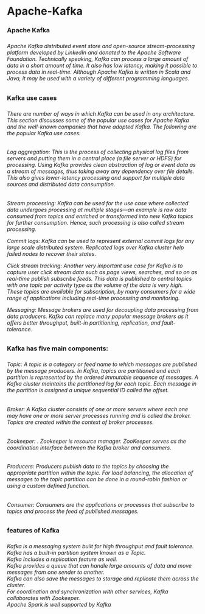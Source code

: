 # Apache-Kafka
<h3>Apache Kafka<h3>
<h6>
Apache Kafka distributed event store and open-source stream-processing platform developed by LinkedIn and donated to the Apache Software Foundation.
Technically speaking, Kafka can process a large amount of data in a short amount of time. It also has low latency, making it possible to process data in real-time. Although Apache Kafka is written in Scala and Java, it may be used with a variety of different programming languages.
<h6>

<h3>Kafka use cases<h3>
<h6>
There are number of ways in which Kafka can be used in any architecture. This section
discusses some of the popular use cases for Apache Kafka and the well-known companies
that have adopted Kafka. The following are the popular Kafka use cases:
<h6>
Log aggregation:
This is the process of collecting physical log files from servers and
putting them in a central place (a file server or HDFS) for processing. Using Kafka
provides clean abstraction of log or event data as a stream of messages, thus taking
away any dependency over file details. This also gives lower-latency processing and
support for multiple data sources and distributed data consumption.
<h6>
Stream processing: Kafka can be used for the use case where collected data
undergoes processing at multiple stages—an example is raw data consumed from
topics and enriched or transformed into new Kafka topics for further consumption.
Hence, such processing is also called stream processing.

Commit logs: Kafka can be used to represent external commit logs for any large
scale distributed system. Replicated logs over Kafka cluster help failed nodes to
recover their states.

Click stream tracking: Another very important use case for Kafka is to capture user
click stream data such as page views, searches, and so on as real-time publish subscribe feeds. This data is published to central topics with one topic per activity
type as the volume of the data is very high. These topics are available for
subscription, by many consumers for a wide range of applications including real-time
processing and monitoring.

Messaging: Message brokers are used for decoupling data processing from data
producers. Kafka can replace many popular message brokers as it offers better
throughput, built-in partitioning, replication, and fault-tolerance.

<h3>Kafka has five main components:<h3>
<h6>
Topic: A topic is a category or feed name to which messages are published by the
message producers. In Kafka, topics are partitioned and each partition is represented
by the ordered immutable sequence of messages. A Kafka cluster maintains the
partitioned log for each topic. Each message in the partition is assigned a unique
sequential ID called the offset.
<h6>
<h6>
Broker: A Kafka cluster consists of one or more servers where each one may have
one or more server processes running and is called the broker. Topics are created
within the context of broker processes.
<h6>
Zookeeper: . Zookeeper is resource manager. ZooKeeper serves as the coordination interface between the Kafka
broker and consumers.
<h6>
Producers: Producers publish data to the topics by choosing the appropriate partition
within the topic. For load balancing, the allocation of messages to the topic partition
can be done in a round-robin fashion or using a custom defined function.
<h6>
Consumer: Consumers are the applications or processes that subscribe to topics and
process the feed of published messages.
<h6>

<h3>features of Kafka<h3>
<h6>
Kafka is a messaging system built for high throughput and fault tolerance.<br>
Kafka has a built-in partition system known as a Topic.<br>
Kafka Includes a replication feature as well.<br>
Kafka provides a queue that can handle large amounts of data and move messages from one sender to another.<br>
Kafka can also save the messages to storage and replicate them across the cluster.<br>
For coordination and synchronization with other services, Kafka collaborates with Zookeeper.<br>
Apache Spark is well supported by Kafka<br>
<h6>

